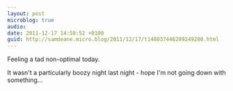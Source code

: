 ```yaml
---
layout: post
microblog: true
audio: 
date: 2011-12-17 14:50:52 +0100
guid: http://samdeane.micro.blog/2011/12/17/t148037446209249280.html
---
```

Feeling a tad non-optimal today.

It wasn't a particularly boozy night last night - hope I'm not going down with something...
